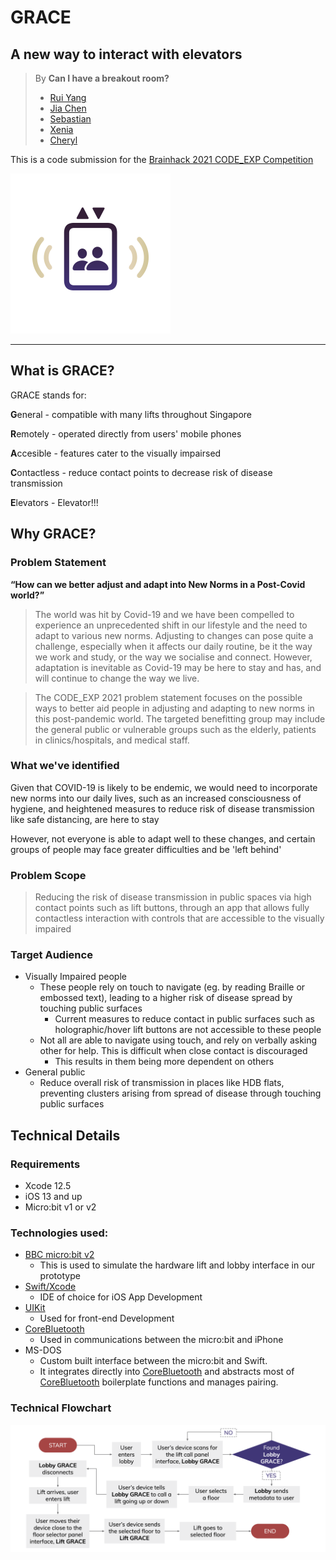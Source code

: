 # GRACE
## A new way to interact with elevators

> By **Can I have a breakout room?**
> - [Rui Yang](https://github.com/thinkerpal/)
> - [Jia Chen](https://github.com/jiachenyee/)
> - [Sebastian](http://github.com/SebasChoo04/)
> - [Xenia](https://github.com/XeniaFiorenza/)
> - [Cheryl](https://github.com/Cheryl-L/)

This is a code submission for the [Brainhack 2021 CODE_EXP Competition](http://codeexp.tk.sg)

<img src="./Assets/appicon.png" width=256/>

---

## What is GRACE?
GRACE stands for:

 **G**eneral - compatible with many lifts throughout Singapore

 **R**emotely - operated directly from users' mobile phones

 **A**ccesible - features cater to the visually impairsed

 **C**ontactless - reduce contact points to decrease risk of disease transmission

 **E**levators - Elevator!!!

## Why GRACE?
### Problem Statement
**“How can we better adjust and adapt into New Norms in a Post-Covid world?”**

> The world was hit by Covid-19 and we have been compelled to experience an unprecedented shift in our lifestyle and the need to adapt to various new norms. Adjusting to changes can pose quite a challenge, especially when it affects our daily routine, be it the way we work and study, or the way we socialise and connect. However, adaptation is inevitable as Covid-19 may be here to stay and has, and will continue to change the way we live.

> The CODE_EXP 2021 problem statement focuses on the possible ways to better aid people in adjusting and adapting to new norms in this post-pandemic world. The targeted benefitting group may include the general public or vulnerable groups such as the elderly, patients in clinics/hospitals, and medical staff.

### What we've identified
Given that COVID-19 is likely to be endemic, we would need to incorporate new norms into our daily lives, such as an increased consciousness of hygiene, and heightened measures to reduce risk of disease transmission like safe distancing, are here to stay

However, not everyone is able to adapt well to these changes, and certain groups of people may face greater difficulties and be 'left behind'

### Problem Scope
> Reducing the risk of disease transmission in public spaces via high contact points such as lift buttons, through an app that allows fully contactless interaction with controls that are accessible to the visually impaired

### Target Audience 
- Visually Impaired people
    - These people rely on touch to navigate (eg. by reading Braille or embossed text), leading to a higher risk of disease spread by touching public surfaces
        - Current measures to reduce contact in public surfaces such as holographic/hover lift buttons are not accessible to these people
    - Not all are able to navigate using touch, and rely on verbally asking other for help. This is difficult when close contact is discouraged
        - This results in them being more dependent on others
- General public
    - Reduce overall risk of transmission in places like HDB flats, preventing clusters arising from spread of disease through touching public surfaces

## Technical Details

### Requirements
- Xcode 12.5
- iOS 13 and up
- Micro:bit v1 or v2

### Technologies used:
- [BBC micro:bit v2](https://microbit.org)
    - This is used to simulate the hardware lift and lobby interface in our prototype
- [Swift/Xcode](https://developer.apple.com/swift)
    - IDE of choice for iOS App Development
- [UIKit](https://developer.apple.com/documentation/uikit)
    - Used for front-end Development
- [CoreBluetooth](https://developer.apple.com/documentation/corebluetooth)
    - Used in communications between the micro:bit and iPhone
- MS-DOS
    - Custom built interface between the micro:bit and Swift. 
    - It integrates directly into [CoreBluetooth](https://developer.apple.com/documentation/corebluetooth) and abstracts most of [CoreBluetooth](https://developer.apple.com/documentation/corebluetooth) boilerplate functions and manages pairing.

### Technical Flowchart
![Technical Flowchart](./Assets/flowchart.png)

